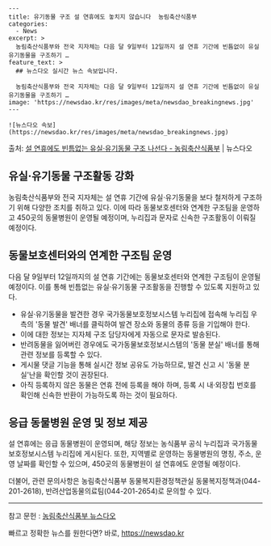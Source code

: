     ---
    title: 유기동물 구조 설 연휴에도 놓치지 않습니다  농림축산식품부
    categories:
      - News
    excerpt: >
      농림축산식품부와 전국 지자체는 다음 달 9일부터 12일까지 설 연휴 기간에 빈틈없이 유실유기동물을 구조하기 …
    feature_text: >
      ## 뉴스다오 실시간 뉴스 속보입니다.
    
      농림축산식품부와 전국 지자체는 다음 달 9일부터 12일까지 설 연휴 기간에 빈틈없이 유실유기동물을 구조하기 …
    image: 'https://newsdao.kr/res/images/meta/newsdao_breakingnews.jpg'
    ---
    
    ![뉴스다오 속보](https://newsdao.kr/res/images/meta/newsdao_breakingnews.jpg)

<p>출처: <a href="https://newsdao.kr/3088" rel="dofollow">설 연휴에도 빈틈없는 유실·유기동물 구조 나선다 - 농림축산식품부</a> | 뉴스다오</p>

<h2>유실·유기동물 구조활동 강화</h2>

<p data-ke-size="size16">농림축산식품부와 전국 지자체는 설 연휴 기간에 유실·유기동물을 보다 철저하게 구조하기 위해 다양한 조치를 취하고 있다. 이에 따라 동물보호센터와 연계한 구조팀을 운영하고 450곳의 동물병원이 운영될 예정이며, 누리집과 문자로 신속한 구조활동이 이뤄질 예정이다.</p>

<h2>동물보호센터와의 연계한 구조팀 운영</h2>
<p data-ke-size="size16">다음 달 9일부터 12일까지의 설 연휴 기간에는 동물보호센터와 연계한 구조팀이 운영될 예정이다. 이를 통해 빈틈없는 유실·유기동물 구조활동을 진행할 수 있도록 지원하고 있다.</p>
<ul>
  <li>유실·유기동물을 발견한 경우 국가동물보호정보시스템 누리집에 접속해 누리집 우측의 '동물 발견' 배너를 클릭하여 발견 장소와 동물의 종류 등을 기입해야 한다.</li>
  <li>이에 대한 정보는 지자체 구조 담당자에게 자동으로 문자로 발송된다.</li>
  <li>반려동물을 잃어버린 경우에도 국가동물보호정보시스템의 '동물 분실' 배너를 통해 관련 정보를 등록할 수 있다.</li>
  <li>게시물 댓글 기능을 통해 실시간 정보 공유도 가능하므로, 발견 신고 시 '동물 분실'난을 확인할 것이 권장된다.</li>
  <li>아직 등록하지 않은 동물은 연휴 전에 등록을 해야 하며, 등록 시 내·외장칩 번호를 확인해 신속한 반환이 가능하도록 하는 것이 필요하다.</li>
</ul>

<h2>응급 동물병원 운영 및 정보 제공</h2>
<p data-ke-size="size16">설 연휴에는 응급 동물병원이 운영되며, 해당 정보는 농식품부 공식 누리집과 국가동물보호정보시스템 누리집에 게시된다. 또한, 지역별로 운영하는 동물병원의 명칭, 주소, 운영 날짜를 확인할 수 있으며, 450곳의 동물병원이 설 연휴에도 운영될 예정이다.</p>

<p data-ke-size="size16">더불어, 관련 문의사항은 농림축산식품부 동물복지환경정책관실 동물복지정책과(044-201-2618), 반려산업동물의료팀(044-201-2654)로 문의할 수 있다.</p>

<hr>

참고 문헌 : <a href="https://newsdao.kr/3088">농림축산식품부 뉴스다오</a> 

빠르고 정확한 뉴스를 원한다면? 바로, <a href="https://newsdao.kr" rel="dofollow">https://newsdao.kr</a>


    
